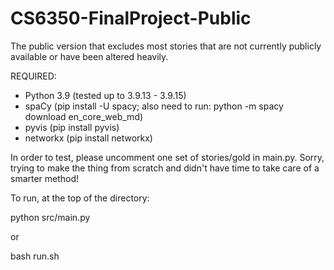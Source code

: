 # CS6350-FinalProject-Public
The public version that excludes most stories that are not currently publicly available or have been altered heavily.

REQUIRED:

- Python 3.9 (tested up to 3.9.13 - 3.9.15)
- spaCy (pip install -U spacy; also need to run: python -m spacy download en_core_web_md)
- pyvis (pip install pyvis)
- networkx (pip install networkx)

In order to test, please uncomment one set of stories/gold in main.py. Sorry, trying to make the thing from scratch and didn't have time to take care of a smarter method!

To run, at the top of the directory:

python src/main.py

or

bash run.sh

